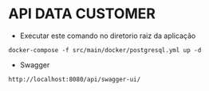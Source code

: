 
# API DATA CUSTOMER

* Executar este comando no diretorio raiz da aplicação 
```
docker-compose -f src/main/docker/postgresql.yml up -d
```
* Swagger

```
http://localhost:8080/api/swagger-ui/
```
